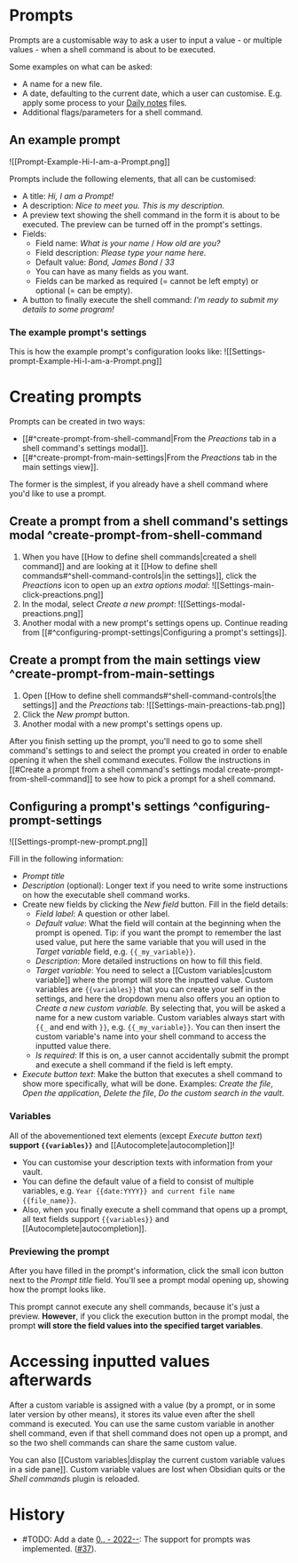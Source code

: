 # Prompts
Prompts are a customisable way to ask a user to input a value - or multiple values - when a shell command is about to be executed.

Some examples on what can be asked:
- A name for a new file.
- A date, defaulting to the current date, which a user can customise. E.g. apply some process to your [Daily notes](https://help.obsidian.md/Plugins/Daily+notes) files.
- Additional flags/parameters for a shell command.

## An example prompt

![[Prompt-Example-Hi-I-am-a-Prompt.png]]

Prompts include the following elements, that all can be customised:
- A title: *Hi, I am a Prompt!*
- A description: *Nice to meet you. This is my description.*
- A preview text showing the shell command in the form it is about to be executed. The preview can be turned off in the prompt's settings.
- Fields:
	- Field name: *What is your name* / *How old are you?*
	- Field description: *Please type your name here.*
	- Default value: *Bond, James Bond* / *33*
	- You can have as many fields as you want.
	- Fields can be marked as required (= cannot be left empty) or optional (= can be empty).
- A button to finally execute the shell command: *I'm ready to submit my details to some program!*

### The example prompt's settings
This is how the example prompt's configuration looks like:
![[Settings-prompt-Example-Hi-I-am-a-Prompt.png]]

# Creating prompts
Prompts can be created in two ways:
- [[#^create-prompt-from-shell-command|From the *Preactions* tab in a shell command's settings modal]].
- [[#^create-prompt-from-main-settings|From the *Preactions* tab in the main settings view]].

The former is the simplest, if you already have a shell command where you'd like to use a prompt.

## Create a prompt from a shell command's settings modal ^create-prompt-from-shell-command
1. When you have [[How to define shell commands|created a shell command]] and are looking at it [[How to define shell commands#^shell-command-controls|in the settings]], click the *Preactions* icon to open up an *extra options modal*:
	![[Settings-main-click-preactions.png]]
2. In the modal, select *Create a new prompt*:
	![[Settings-modal-preactions.png]]
3. Another modal with a new prompt's settings opens up. Continue reading from [[#^configuring-prompt-settings|Configuring a prompt's settings]].

## Create a prompt from the main settings view ^create-prompt-from-main-settings
1. Open [[How to define shell commands#^shell-command-controls|the settings]] and the *Preactions* tab:
	![[Settings-main-preactions-tab.png]]
2. Click the *New prompt* button.
3. Another modal with a new prompt's settings opens up.

After you finish setting up the prompt, you'll need to go to some shell command's settings to and select the prompt you created in order to enable opening it when the shell command executes. Follow the instructions in [[#Create a prompt from a shell command's settings modal create-prompt-from-shell-command]] to see how to pick a prompt for a shell command.

## Configuring a prompt's settings ^configuring-prompt-settings
![[Settings-prompt-new-prompt.png]]

Fill in the following information:
- *Prompt title*
- *Description* (optional): Longer text if you need to write some instructions on how the executable shell command works.
- Create new fields by clicking the *New field* button. Fill in the field details:
	- *Field label*: A question or other label.
	- *Default value*: What the field will contain at the beginning when the prompt is opened. Tip: if you want the prompt to remember the last used value, put here the same variable that you will used in the *Target variable* field, e.g. `{{_my_variable}}`.
	- *Description*: More detailed instructions on how to fill this field.
	- *Target variable*: You need to select a [[Custom variables|custom variable]] where the prompt will store the inputted value. Custom variables are `{{variables}}` that you can create your self in the settings, and here the dropdown menu also offers you an option to *Create a new custom variable*. By selecting that, you will be asked a name for a new custom variable. Custom variables always start with `{{_` and end with `}}`, e.g. `{{_my_variable}}`. You can then insert the custom variable's name into your shell command to access the inputted value there.
	- *Is required*: If this is on, a user cannot accidentally submit the prompt and execute a shell command if the field is left empty.
- *Execute button text*: Make the button that executes a shell command to show more specifically, what will be done. Examples: *Create the file*, *Open the application*, *Delete the file*, *Do the custom search in the vault*.

### Variables
All of the abovementioned text elements (except *Execute button text*) **support `{{variables}}`** and [[Autocomplete|autocompletion]]!
 - You can customise your description texts with information from your vault.
 - You can define the default value of a field to consist of multiple variables, e.g. `Year {{date:YYYY}} and current file name {{file_name}}`.
 - Also, when you finally execute a shell command that opens up a prompt, all text fields support `{{variables}}` and [[Autocomplete|autocompletion]].

### Previewing the prompt
After you have filled in the prompt's information, click the small icon button next to the *Prompt title* field. You'll see a prompt modal opening up, showing how the prompt looks like.

This prompt cannot execute any shell commands, because it's just a preview. **However**, if you click the execution button in the prompt modal, the prompt **will store the field values into the specified target variables**.

# Accessing inputted values afterwards
After a custom variable is assigned with a value (by a prompt, or in some later version by other means), it stores its value even after the shell command is executed. You can use the same custom variable in another shell command, even if that shell command does not open up a prompt, and so the two shell commands can share the same custom value.

You can also [[Custom variables|display the current custom variable values in a side pane]]. Custom variable values are lost when Obsidian quits or the *Shell commands* plugin is reloaded.

# History
- #TODO: Add a date [0.. - 2022--](https://github.com/Taitava/obsidian-shellcommands/blob/main/CHANGELOG.md#00---2022--): The support for prompts was implemented. ([#37](https://github.com/Taitava/obsidian-shellcommands/issues/37)).